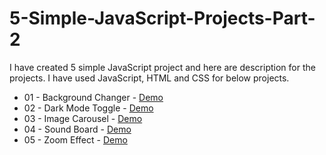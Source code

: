 # 5-Simple-JavaScript-Projects-Part-2

I have created 5 simple JavaScript project and here are description for the projects. 
I have used JavaScript, HTML and CSS for below projects. 

- 01 - Background Changer - [Demo](https://www.loom.com/share/99b4c8da775b41c49cdee475ae342316)
- 02 - Dark Mode Toggle - [Demo](https://www.loom.com/share/9ec725c6cb0a4265a2fe17631ee161d9)
- 03 - Image Carousel - [Demo](https://www.loom.com/share/61b3367069ac48e9ab49744ece7ec692)
- 04 - Sound Board - [Demo](https://www.loom.com/share/2bcf511ea94a47eb903cac835841c324)
- 05 - Zoom Effect - [Demo](https://www.loom.com/share/76e3515738b548a78426e7a632e61f8e)